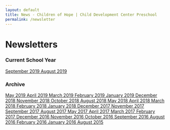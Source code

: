 ```yaml
---
layout: default
title: News - Children of Hope | Child Development Center Preschool
permalink: /newsletter
---
```


Newsletters
===

<h3 class="ui header">Current School Year</h3>

<div class="ui newsletter list">
  <a class="item" href="{{ site.baseurl }}/assets/newsletters/COH September 2019 Newsletter.pdf">
    September 2019
  </a>
  <a class="item" href="{{ site.baseurl }}/assets/newsletters/COH August 2019 Newsletter.pdf">
    August 2019
  </a>
</div>

<div class="ui hidden divider"></div>

<h3 class="ui header">Archive</h3>

<div class="ui newsletter archive list">
  <a class="item" href="{{ site.baseurl }}/assets/newsletters/COH May 2019 Newsletter.pdf">
    May 2019
  </a>
  <a class="item" href="{{ site.baseurl }}/assets/newsletters/COH April 2019 Newsletter.pdf">
    April 2019
  </a>
  <a class="item" href="{{ site.baseurl }}/assets/newsletters/COH March 2019 Newsletter.pdf">
    March 2019
  </a>
  <a class="item" href="{{ site.baseurl }}/assets/newsletters/COH February 2019 Newsletter.pdf">
    February 2019
  </a>
  <a class="item" href="{{ site.baseurl }}/assets/newsletters/COH January 2019 Newsletter.pdf">
    January 2019
  </a>
  <a class="item" href="{{ site.baseurl }}/assets/newsletters/COH December 2018 Newsletter.pdf">
    December 2018
  </a>
  <a class="item" href="{{ site.baseurl }}/assets/newsletters/COH November 2018 Newsletter.pdf">
    November 2018
  </a>
  <a class="item" href="{{ site.baseurl }}/assets/newsletters/COH October 2018 Newsletter.pdf">
    October 2018
  </a>
  <a class="item" href="{{ site.baseurl }}/assets/newsletters/COH August 2018 Newsletter.pdf">
    August 2018
  </a>
  <a class="item" href="{{ site.baseurl }}/assets/newsletters/COH May 2018 Newsletter.pdf">
    May 2018
  </a>
  <a class="item" href="{{ site.baseurl }}/assets/newsletters/COH April 2018 Newsletter.pdf">
    April 2018
  </a>
  <a class="item" href="{{ site.baseurl }}/assets/newsletters/COH March 2018 Newsletter.pdf">
    March 2018
  </a>
  <a class="item" href="{{ site.baseurl }}/assets/newsletters/COH February 2018 Newsletter.pdf">
    February 2018
  </a>
  <a class="item" href="{{ site.baseurl }}/assets/newsletters/COH January 2018 Newsletter.pdf">
    January 2018
  </a>
  <a class="item" href="{{ site.baseurl }}/assets/newsletters/COH December 2017 Newsletter.pdf">
    December 2017
  </a>
  <a class="item" href="{{ site.baseurl }}/assets/newsletters/COH November 2017 Newsletter.pdf">
    November 2017
  </a>
  <a class="item" href="{{ site.baseurl }}/assets/newsletters/COH September 2017 Newsletter.pdf">
    September 2017
  </a>
  <a class="item" href="{{ site.baseurl }}/assets/newsletters/COH August 2017 Newsletter.pdf">
    August 2017
  </a>
  <a class="item" href="{{ site.baseurl }}/assets/newsletters/COH May 2017 Newsletter.pdf">
    May 2017
  </a>
  <a class="item" href="{{ site.baseurl }}/assets/newsletters/COH April 2017 Newsletter.pdf">
    April 2017
  </a>
  <a class="item" href="{{ site.baseurl }}/assets/newsletters/COH March 2017 Newsletter.pdf">
    March 2017
  </a>
  <a class="item" href="{{ site.baseurl }}/assets/newsletters/COH February 2017 Newsletter.pdf">
    February 2017
  </a>
  <a class="item" href="{{ site.baseurl }}/assets/newsletters/COH December 2016 Newsletter.pdf">
    December 2016
  </a>
  <a class="item" href="{{ site.baseurl }}/assets/newsletters/COH November 2016 Newsletter.pdf">
    November 2016
  </a>
  <a class="item" href="{{ site.baseurl }}/assets/newsletters/COH October 2016 Newsletter.pdf">
    October 2016
  </a>
  <a class="item" href="{{ site.baseurl }}/assets/newsletters/COH September 2016 Newsletter.pdf">
    September 2016
  </a>
  <a class="item" href="{{ site.baseurl }}/assets/newsletters/COH August 2016 Newsletter.pdf">
    August 2016
  </a>
  <a class="item" href="{{ site.baseurl }}/assets/newsletters/COH February 2016 Newsletter.pdf">
    February 2016
  </a>
  <a class="item" href="{{ site.baseurl }}/assets/newsletters/COH January 2016 Newsletter.pdf">
    January 2016
  </a>
  <a class="item" href="{{ site.baseurl }}/assets/newsletters/COH August 2015 Newsletter.pdf">
    August 2015
  </a>
</div>





